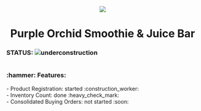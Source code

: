 <p align="center">
<img src="https://user-images.githubusercontent.com/86386851/152593552-50532654-588c-424c-86ed-538d92d44a2e.png"/>
</p>

<h1 align="center"> Purple Orchid Smoothie & Juice Bar </h1>

### STATUS: ![underconstruction](https://user-images.githubusercontent.com/86386851/152597573-6f43a21c-852d-4bcb-bce9-8cae017f461f.png)
<h1></h1>
<h3>:hammer: Features:</h3>
- Product Registration: started :construction_worker: <br>
- Inventory Count: done :heavy_check_mark: <br>
- Consolidated Buying Orders: not started :soon:
